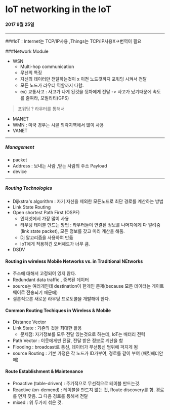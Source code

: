 # IoT networking in the IoT
#### 2017 9월 25일
---
###IoT : Internet는 TCP/IP사용 ,Things는 TCP/IP사용X->번역이 필요

###Network Module
- WSN
  - Multi-hop communication
  - 무선의 특징
  - 자신의 데이터만 전달하는것이 x 이전 노드것까지 포워딩 시켜서 전달
  - 모든 노드가 라우터 역할까지 다함.
  - ex) 교통사고 : 사고가 나게 된것을 뒷차에게 전달 -> 사고가 났기때문에 속도를 줄여라, 모빌리티(GPS)

>포워딩 ? 라우터를 통해서

- MANET
- WMN : 미국 경우는 시골 외곽지역에서 많이 사용
- VANET
---
##### Management
- packet
- Address : 보내는 사람 ,받는 사람의 주소 Payload
- device

---
##### Routing Technologies
- Dijkstra's algorithm : 자기 자신을 제외한 모든노드로 최단 경로를 계산하는 방법
- Link State Routing
- Open shortest Path First (OSPF)
  - 인터넷에서 가장 많이 사용
  - 라우팅 테이블 만드는 방법 : 라우터들이 연결된 정보를 나머지에게 다 알려줌(link state packet), 모든 정보를 갖고 미리 계산을 해둠.
  - Dj 알고리즘을 사용하여 만듦
  - IoT에게 적용하긴 오버헤드가 너무 큼.
- DSDV

#### Routing in wireless Mobile Networks vs. in Traditional NEtworks
- 주소에 대해서 고정되어 있지 않다.
- Redundant data traffic , 중복된 데이터
- source는 여러개인데 destination이 한개인 문제(because 모든 데이터는 게이트웨이로 전송되기 때문에)
- 결론적으론 새로운 라우팅 프로토콜을 개발해야 한다.

#### Common Routing Techiques in Wireless & Mobile
- Distance Vector
- Link State : 기존의 것을 최대한 활용
  - 문제점: 자기정보를 모두 전달 있는것으로 하는데, IoT는 배터리 전력
- Path Vector : 이웃에게만 전달, 전달 받은 정보로 계산을 함
- Flooding : broadcast로 통신, 데이터가 무선통신 범위에 퍼지게 됨
- source Routing : 기본 가정은 각 노드가 ID가부여, 경로를 같이 부여 (패킷헤더안에)


#### Route Establishment & Maintenance
- Proactive (table-driven) : 주기적으로 무선적으로 테이블 만드는것.
- Reactive (on-demend) : 테이블을 만드지 않는 것, Route discovery를 함. 경로를 먼저 찾음. 그 다음 경로를 통해서 전달
- mixed : 위 두가지 섞은 것.
